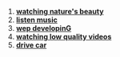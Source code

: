 
<html>
<head>
    <meta charset="utf-8">
    <title>My Hobbies </title>
</head>
<body>
    <ol>
    <li> <b> <a href="https://www.youtube.com/watch?v=aT7c5J7Utf8"> watching nature's beauty </a> </b> </li> 
    <li> <b>  <a href="https://www.youtube.com/watch?v=dQw4w9WgXcQ"> listen music</a> </b> </li>
     <li> <b> <a href="https://www.youtube.com/watch?v=HluANRwPyNo"> wep developinG</a> </b> </li>
     <li> <b>   <a href="https://www.youtube.com/watch?v=vFTnbvXraBo">watching low quality videos</a> </b> </li> 
     <li> <b> <a href="https://www.youtube.com/watch?v=ybDr_TT94Ok">drive car</a> </b> </li>
</o>
</body>
</html>
